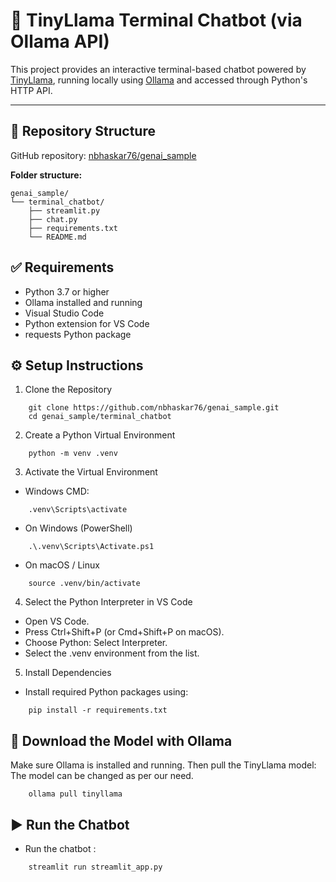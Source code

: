 # 🦙 TinyLlama Terminal Chatbot (via Ollama API)

This project provides an interactive terminal-based chatbot powered by [TinyLlama](https://ollama.com/library/tinyllama), running locally using [Ollama](https://ollama.com) and accessed through Python's HTTP API.

---

## 📁 Repository Structure

GitHub repository: [nbhaskar76/genai_sample](https://github.com/nbhaskar76/genai_sample)

**Folder structure:**

```
genai_sample/
└── terminal_chatbot/
    ├── streamlit.py
    ├── chat.py
    ├── requirements.txt
    └── README.md
```

## ✅ Requirements
- Python 3.7 or higher
- Ollama installed and running
- Visual Studio Code
- Python extension for VS Code
- requests Python package

## ⚙️ Setup Instructions

1. Clone the Repository
   
```
    git clone https://github.com/nbhaskar76/genai_sample.git
    cd genai_sample/terminal_chatbot
```
2. Create a Python Virtual Environment

```
    python -m venv .venv
```

3. Activate the Virtual Environment

- Windows CMD:
```
    .venv\Scripts\activate
```
- On Windows (PowerShell)

```
    .\.venv\Scripts\Activate.ps1
```
- On macOS / Linux
```
    source .venv/bin/activate
```
4. Select the Python Interpreter in VS Code
- Open VS Code.
- Press Ctrl+Shift+P (or Cmd+Shift+P on macOS).
- Choose Python: Select Interpreter.
- Select the .venv environment from the list.

5. Install Dependencies
- Install required Python packages using:
```
    pip install -r requirements.txt
```

## 🤖 Download the Model with Ollama
Make sure Ollama is installed and running. Then pull the TinyLlama model: The model can be changed as per our need.
```
    ollama pull tinyllama
```
## ▶️ Run the Chatbot

- Run the chatbot :
```
    streamlit run streamlit_app.py
```